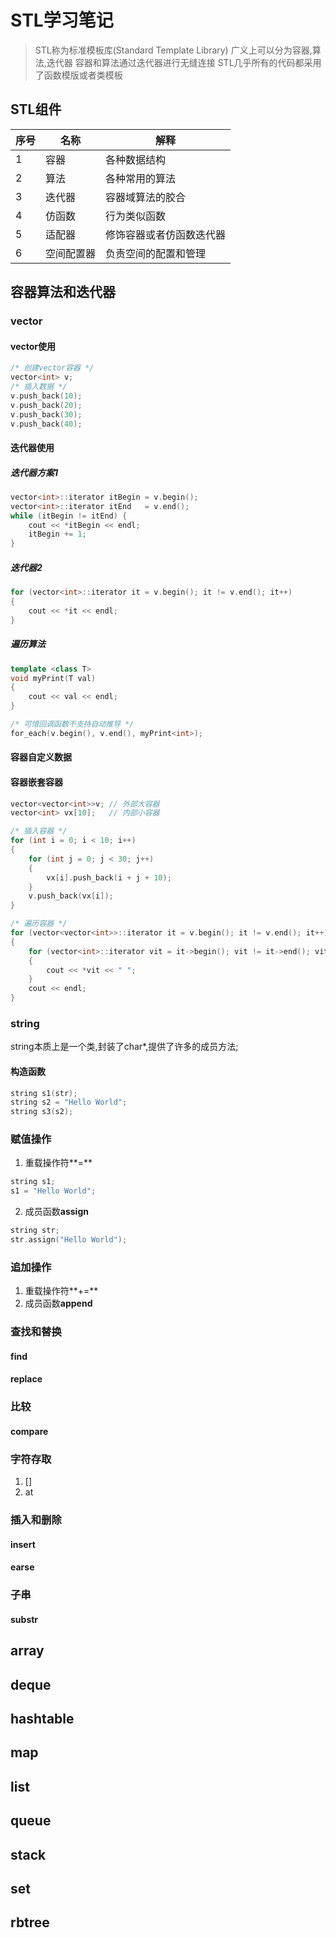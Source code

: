 # STL学习笔记

> STL称为标准模板库(Standard Template Library)
> 广义上可以分为容器,算法,迭代器
> 容器和算法通过迭代器进行无缝连接
> STL几乎所有的代码都采用了函数模版或者类模板

## STL组件

| 序号 | 名称       | 解释                     |
| ---- | ---------- | ------------------------ |
| 1    | 容器       | 各种数据结构             |
| 2    | 算法       | 各种常用的算法           |
| 3    | 迭代器     | 容器域算法的胶合         |
| 4    | 仿函数     | 行为类似函数             |
| 5    | 适配器     | 修饰容器或者仿函数迭代器 |
| 6    | 空间配置器 | 负责空间的配置和管理     |

## 容器算法和迭代器
### vector

#### vector使用
```c++
/* 创建vector容器 */
vector<int> v;
/* 插入数据 */
v.push_back(10);
v.push_back(20);
v.push_back(30);
v.push_back(40);
```
#### 迭代器使用
##### 迭代器方案1
```c++
vector<int>::iterator itBegin = v.begin();
vector<int>::iterator itEnd   = v.end();
while (itBegin != itEnd) {
	cout << *itBegin << endl;
	itBegin += 1;
}
```

##### 迭代器2
```c++
for (vector<int>::iterator it = v.begin(); it != v.end(); it++)
{
	cout << *it << endl;
}
```

##### 遍历算法

```c++
template <class T>
void myPrint(T val)
{
	cout << val << endl;
}

/* 可惜回调函数不支持自动推导 */
for_each(v.begin(), v.end(), myPrint<int>);
```
#### 容器自定义数据

#### 容器嵌套容器
```c++
vector<vector<int>>v; // 外部大容器
vector<int> vx[10];   // 内部小容器

/* 插入容器 */
for (int i = 0; i < 10; i++)
{
	for (int j = 0; j < 30; j++)
	{
		vx[i].push_back(i + j + 10);
	}
	v.push_back(vx[i]);
}

/* 遍历容器 */
for (vector<vector<int>>::iterator it = v.begin(); it != v.end(); it++)
{
	for (vector<int>::iterator vit = it->begin(); vit != it->end(); vit++)
	{
		cout << *vit << " ";
	}
	cout << endl;
}
```

### string
string本质上是一个类,封装了char*,提供了许多的成员方法;
####  构造函数
```c++
string s1(str);
string s2 = "Hello World";
string s3(s2);
```

### 赋值操作

1. 重载操作符**=**

```c++
string s1;
s1 = "Hello World";
```

2. 成员函数**assign**

```c++
string str;
str.assign("Hello World");
```

### 追加操作

1. 重载操作符**+=**
2. 成员函数**append**

### 查找和替换 

#### find

#### replace

### 比较

#### compare

### 字符存取

1. []
2. at

### 插入和删除

#### insert

#### earse

### 子串

#### substr

## array

## deque

## hashtable

## map

## list

## queue

## stack

## set

## rbtree

